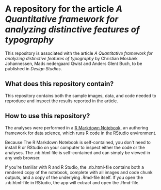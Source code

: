 # A repository for the article *A Quantitative framework for analyzing distinctive features of typography*

This repository is associated with the article *A Quantitative framework for analyzing distinctive features of typography* by Christian Mosbæk Johannessen, Mads nedergaard Qwist and Anders Glent Buch, to be published in *Design Studies*.

## What does this repository contain?

This repository contains both the sample images, data, and code needed to reproduce and inspect the results reported in the article.

## How to use this repository?

The analyses were performed in a [R Markdown Notebook](https://rmarkdown.rstudio.com/lesson-10.html), an authoring framework for data science, which runs R code in the RStudio environment.

Because The R Markdown Notebook is self-contained, you don't need to install R or RStudio on your computer to inspect either the code or the analyses. The .nb.html file is self-contained and can simply be viewed in any web browser.

If you're familiar with R and R Studio, the .nb.html-file contains both a rendered copy of the notebook, complete with all images and code chunk outputs, and a copy of the underlying .Rmd-file itself. If you open the .nb.html-file in RStudio, the app will extract and open the .Rmd-file.